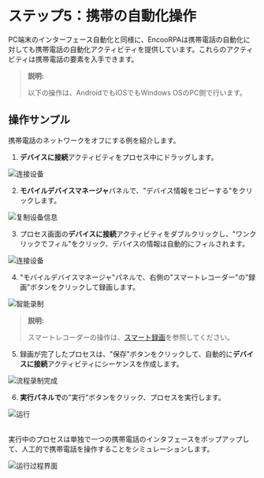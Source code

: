 # ステップ5：携帯の自動化操作

PC端末のインターフェース自動化と同様に、EncooRPAは携帯電話の自動化に対しても携帯電話の自動化アクティビティを提供しています。これらのアクティビティは携帯電話の要素を入手できます。
> **説明:**
>
> 以下の操作は、AndroidでもIOSでもWindows OSのPC側で行います。

## 操作サンプル

携帯電話のネットワークをオフにする例を紹介します。

1. **デバイスに接続**アクティビティをプロセス中にドラッグします。

![连接设备](https://docimages.blob.core.chinacloudapi.cn/images/Studio/connectdevices20201104.png)

2. **モバイルデバイスマネージャ**パネルで、"デバイス情報をコピーする"をクリックします。

![复制设备信息](https://docimages.blob.core.chinacloudapi.cn/images/Studio/copydevices20201104.png)

3. プロセス画面の**デバイスに接続**アクティビティをダブルクリックし、"ワンクリックでフィル"をクリック、デバイスの情報は自動的にフィルされます。

![连接设备](https://docimages.blob.core.chinacloudapi.cn/images/Studio/connectdevicesfullin20201104.png)

4. "モバイルデバイスマネージャ"パネルで、右側の"スマートレコーダー"の"録画"ボタンをクリックして録画します。

![智能录制](https://docimages.blob.core.chinacloudapi.cn/images/Studio/recoder20201104.png)

> **説明:**
>
> スマートレコーダーの操作は、[スマート録画](Studio/process/../../../Recording/Recording.md)を参照してください。

5. 録画が完了したプロセスは、"保存"ボタンをクリックして、自動的に**デバイスに接続**アクティビティにシーケンスを作成します。

![流程录制完成](https://docimages.blob.core.chinacloudapi.cn/images/Studio/flowdone20201104.png)

6. **実行パネルで**の"実行"ボタンをクリック、プロセスを実行します。

![运行](https://docimages.blob.core.chinacloudapi.cn/images/Studio/run20201104.png)

 <br>実行中のプロセスは単独で一つの携帯電話のインタフェースをポップアップして、人工的で携帯電話を操作することをシミュレーションします。

![运行过程界面](https://docimages.blob.core.chinacloudapi.cn/images/Studio/runprocessUI20201104.png)
